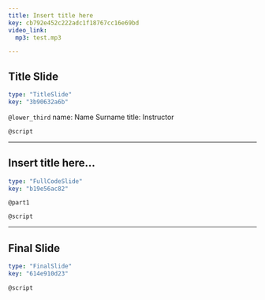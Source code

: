 ```yaml
---
title: Insert title here
key: cb792e452c222adc1f18767cc16e69bd
video_link:
  mp3: test.mp3

---
```

## Title Slide

```yaml
type: "TitleSlide"
key: "3b90632a6b"
```

`@lower_third`
name: Name Surname
title: Instructor


`@script`



---
## Insert title here...

```yaml
type: "FullCodeSlide"
key: "b19e56ac82"
```

`@part1`



`@script`



---
## Final Slide

```yaml
type: "FinalSlide"
key: "614e910d23"
```

`@script`


